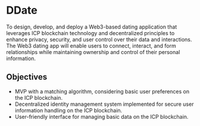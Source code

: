 # DDate

To design, develop, and deploy a Web3-based dating application that leverages ICP blockchain technology and decentralized principles to enhance privacy, security, and user control over their data and interactions. The Web3 dating app will enable users to connect, interact, and form relationships while maintaining ownership and control of their personal information.

## Objectives

* MVP with a matching algorithm, considering basic user preferences on the ICP blockchain.
* Decentralized identity management system implemented for secure user information handling on the ICP blockchain.
* User-friendly interface for managing basic data on the ICP blockchain.

